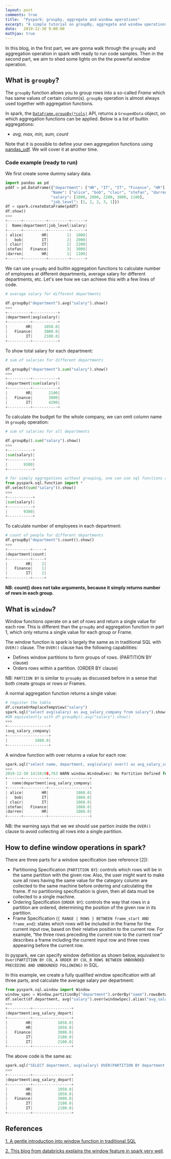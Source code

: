 ```yaml
---
layout: post
comments: true
title:  "Pyspark: groupby, aggregate and window operations"
excerpt: "A simple tutorial on groupBy, aggregate and window operations in pyspark."
date:   2019-12-30 9:00:00
mathjax: true
---
```


In this blog, in the first part, we are gonna walk through the `groupBy` and aggregation operation in spark with ready to
run code samples. Then in the second part, we aim to shed some lights on the the powerful *window* operation.

## What is `groupby`?
The `groupBy` function allows you to group rows into a so-called *Frame* which has same values of certain column(s).
`groupBy` operation is almost always used together with aggregation functions.

In spark, the [`DataFrame.groupBy(*cols)`](https://spark.apache.org/docs/latest/api/python/pyspark.sql.html#pyspark.sql.DataFrame.groupBy) API, returns a `GroupedData` object, on which aggregation functions can
be applied. Below is a list of builtin aggregations:

- *avg, max, min, sum, count*

Note that it is possible to define your own aggregation functions using [pandas_udf](https://spark.apache.org/docs/latest/api/python/pyspark.sql.html#pyspark.sql.functions.pandas_udf).
We will cover it at another time.

### Code example (ready to run)
We first create some dummy salary data.
```python
import pandas as pd
pddf = pd.DataFrame({"department": ["HR", "IT", "IT", "Finance", "HR"], 
                    "Name": ["alice", "bob", "clair", "stefan", "darren"], 
                    "salary": [1000, 2000, 2200, 3000, 1100],
                    "job_level": [1, 2, 2, 3, 1]})
df = spark.createDataFrame(pddf)
df.show()
>>>
+------+----------+---------+------+
|  Name|department|job_level|salary|
+------+----------+---------+------+
| alice|        HR|        1|  1000|
|   bob|        IT|        2|  2000|
| clair|        IT|        2|  2200|
|stefan|   Finance|        3|  3000|
|darren|        HR|        1|  1100|
+------+----------+---------+------+
```
We can use `groupBy` and builtin aggregation functions to calculate number of employees at different
departments, average salary for different departments, etc. Let's see how we can achieve this with a few lines of code.


```python
# average salary for different departments

df.groupBy("department").avg("salary").show()
>>>
+----------+-----------+
|department|avg(salary)|
+----------+-----------+
|        HR|     1050.0|
|   Finance|     3000.0|
|        IT|     2100.0|
+----------+-----------+
```
To show total salary for each department:
```python
# sum of salaries for different departments

df.groupBy("department").sum("salary").show()
>>>
+----------+-----------+
|department|sum(salary)|
+----------+-----------+
|        HR|       2100|
|   Finance|       3000|
|        IT|       4200|
+----------+-----------+
```
To calculate the budget for the whole company, we can omit column name in `groupBy` operation:
```python
# sum of salaries for all departments

df.groupBy().sum("salary").show()
>>>
+-----------+
|sum(salary)|
+-----------+
|       9300|
+-----------+

# for simply aggregations without grouping, one can use sql functions as shorthand
from pyspark.sql.function import *
df.select(sum("salary")).show()
>>>
+-----------+
|sum(salary)|
+-----------+
|       9300|
+-----------+
```

To calculate number of employees in each department:
```python
# count of people for different departments
df.groupBy("department").count().show()
>>>
+----------+-----+
|department|count|
+----------+-----+
|        HR|    2|
|   Finance|    1|
|        IT|    2|
+----------+-----+
```
**NB: count() does not take arguments, because it simply returns number of rows in each group.**

## What is `window`?

Window functions operate on a set of rows and return a single value for each row. This is different
than the `groupBy` and aggregation function in part 1, which only returns a single value for each group
or Frame.


The window function is spark is largely the same as in traditional SQL with `OVER()` clause.
The `OVER()` clause has the following capabilities:
                                                                                             
- Defines window partitions to form groups of rows. (PARTITION BY clause)
- Orders rows within a partition. (ORDER BY clause)

NB: `PARTIION BY` is similar to `groupBy` as discussed before in a sense that both create groups or rows or
Frames.

A normal aggregation function returns a single value:
```python
# register the table
df.createOrReplaceTempView("salary")
spark.sql("select avg(salary) as avg_salary_company from salary").show()
#OR equivalently with df.groupBy().avg("salary").show()
>>>
+------------------+
|avg_salary_company|
+------------------+
|            1860.0|
+------------------+
```
A window function with over returns a value for each row:
```python
spark.sql("select name, department, avg(salary) over() as avg_salary_company from salary").show()
>>>
2019-12-30 14:58:06,763 WARN window.WindowExec: No Partition Defined for Window operation! Moving all data to a single partition, this can cause serious performance degradation.
+------+----------+------------------+
|  name|department|avg_salary_company|
+------+----------+------------------+
| alice|        HR|            1860.0|
|   bob|        IT|            1860.0|
| clair|        IT|            1860.0|
|stefan|   Finance|            1860.0|
|darren|        HR|            1860.0|
+------+----------+------------------+
```
NB: the warning says that we we should use partion inside the `OVER()` clause to avoid collecting
all rows into a single partition.

## How to define window operations in spark?

There are three parts for a window specification (see reference [2]):

- Partitioning Specification (`PARTITION BY`): controls which rows will be in the same partition with the given row. Also, the user might want to make sure all rows having the same value for  the category column are collected to the same machine before ordering and calculating the frame.  If no partitioning specification is given, then all data must be collected to a single machine.
- Ordering Specification (`ORDER BY`): controls the way that rows in a partition are ordered, determining the position of the given row in its partition.
- Frame Specification (`{ RANGE | ROWS } BETWEEN frame_start AND frame_end`): states which rows will be included in the frame for the current input row, based on their relative position to the current row.  For example, “the three rows preceding the current row to the current row” describes a frame including the current input row and three rows appearing before the current row.

In pyspark, we can specify window definition as shown below, equivalent to `Over(PARTITION BY COL_A ORDER BY COL_B ROWS BETWEEN UNBOUNDED PRECEDING AND UNBOUNDED FOLLOWING)` in SQL.

In this example, we create a fully qualified window specification with all three parts, and
calculate the average salary per department:
```python
from pyspark.sql.window import Window
window_spec = Window.partitionBy("department").orderBy("name").rowsBetween(Window.unboundedPreceding, Window.unboundedFollowing)
df.select(df.department, avg("salary").over(windowSpec).alias("avg_salary_depart")).show()
>>>
+----------+-----------------+
|department|avg_salary_depart|
+----------+-----------------+
|        HR|           1050.0|
|        HR|           1050.0|
|   Finance|           3000.0|
|        IT|           2100.0|
|        IT|           2100.0|
+----------+-----------------+
```

The above code is the same as:
```python
spark.sql("SELECT department, avg(salary) OVER(PARTITION BY department ORBER BY name ROWS BETWEEN UNBOUNDED PRECEDING AND UNBOUNDED FOLLOWING) as avg_salary_depart from salary").show()
>>>
+----------+-----------------+
|department|avg_salary_depart|
+----------+-----------------+
|        HR|           1050.0|
|        HR|           1050.0|
|   Finance|           3000.0|
|        IT|           2100.0|
|        IT|           2100.0|
+----------+-----------------+
```

## References
[1. A gentle introduction into window function in traditional SQL](https://drill.apache.org/docs/sql-window-functions-introduction/)

[2. This blog from databricks explains the window feature in spark very well](https://databricks.com/blog/2015/07/15/introducing-window-functions-in-spark-sql.html).

















